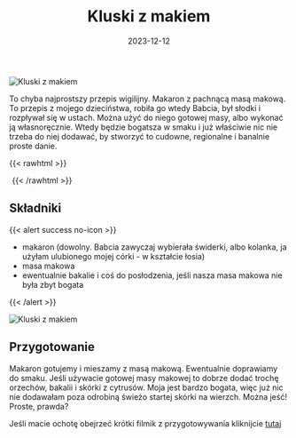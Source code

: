 ﻿---
title: "Kluski z makiem"
date: 2023-12-12
categories:
- desery
tags:
- mak
- makaron
- wegetariańskie
- wegańskie
- Boże Narodzenie
thumbnailImagePosition: "top"
---
![Kluski z makiem](/img/Kluski-z-makiem/Kluski-z-makiem-11.jpg)

To chyba najprostszy przepis wigilijny. Makaron z pachnącą masą makową. To przepis z mojego dzieciństwa, robiła go wtedy Babcia, był słodki i rozpływał się w ustach. 
Można użyć do niego gotowej masy, albo wykonać ją własnoręcznie. Wtedy będzie bogatsza w smaku i już właściwie nic nie trzeba do niej dodawać, by stworzyć to cudowne, regionalne i banalnie proste danie. 

<!--more-->

{{< rawhtml >}}
<div id="ceneoaffcontainer624479"></div><a id="ceneoaff-logo" title="Ceneo.pl" href="https://www.ceneo.pl/#pid=26977&crid=624479&cid=46110" rel="nofollow"><img style="border:0;width:1px;height:1px;" src="//image.ceneostatic.pl/data/custom_images/4917/custom_image.png" alt="Ceneo.pl" /></a><script type="text/javascript" charset="utf-8">	if (typeof CeneoAPOptions == "undefined" || CeneoAPOptions == null)	{	var CeneoAPOptions = new Array(); 	stamp = parseInt(new Date().getTime()/86400, 10);	var script = document.createElement("script");	script.setAttribute("type", "text/javascript");	script.setAttribute("src", "//partnerzyapi.ceneo.pl/External/ap.js?"+stamp);	script.setAttribute("charset", "utf-8");	var head = document.getElementsByTagName("head")[0];	head.appendChild(script);	}	CeneoAPOptions[CeneoAPOptions.length] =	{		ad_creation: 624479,		ad_channel: 46110,		ad_partner: 26977,		ad_type: 1,		ad_content: '1767,3528,4496',		ad_format: 1,		ad_newpage: true,		ad_basket: false,		ad_container: 'ceneoaffcontainer624479',		ad_formatTypeId: 1,		ad_contextual: false, 		ad_recommended: false, 		ad_showRank: false 	};</script>
{{< /rawhtml >}}

## Składniki
{{< alert success no-icon >}}
- makaron (dowolny. Babcia zawyczaj wybierała świderki, albo kolanka, ja użyłam ulubionego mojej córki - w kształcie łosia)
- masa makowa
- ewentualnie bakalie i coś do posłodzenia, jeśli nasza masa makowa nie była zbyt bogata


{{< /alert >}}

![Kluski z makiem](/img/Kluski-z-makiem/Kluski-z-makiem-22.jpg)

## Przygotowanie
Makaron gotujemy i mieszamy z masą makową. Ewentualnie doprawiamy do smaku. Jeśli używacie gotowej masy makowej to dobrze dodać trochę orzechów, bakalii i skórki z cytrusów. Moja jest bardzo bogata, więc już nic nie dodawałam poza odrobiną świeżo startej skórki na wierzch.
Można jeść!
Proste, prawda?

Jeśli macie ochotę obejrzeć krótki filmik z przygotowywania kliknijcie [tutaj](https://www.instagram.com/reel/C0vsKRvMDnW/?utm_source=ig_web_copy_link&igshid=MzRlODBiNWFlZA==)
